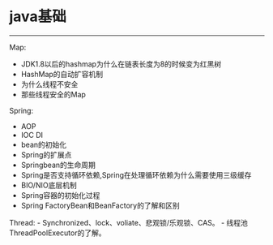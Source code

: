 # java基础
---
Map:
  - JDK1.8以后的hashmap为什么在链表长度为8的时候变为红黑树
  - HashMap的自动扩容机制
  - 为什么线程不安全
  - 那些线程安全的Map

Spring:
   - AOP
   - IOC DI
   - bean的初始化
   - Spring的扩展点
   - Springbean的生命周期
   - Spring是否支持循环依赖,Spring在处理循环依赖为什么需要使用三级缓存
   - BIO/NIO底层机制
   - Spring容器的初始化过程
   - Spring FactoryBean和BeanFactory的了解和区别
   
Thread:
    - Synchronized、lock、voliate、悲观锁/乐观锁、CAS。
    - 线程池ThreadPoolExecutor的了解。
    
   
    
